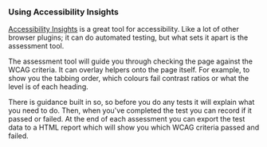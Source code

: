 ### Using Accessibility Insights

[Accessibility Insights](https://accessibilityinsights.io/en/) is a great tool for accessibility. Like a lot of other browser plugins; it can do automated testing, but what sets it apart is the assessment tool.

The assessment tool will guide you through checking the page against the WCAG criteria. It can overlay helpers onto the page itself. For example, to show you the tabbing order, which colours fail contrast ratios or what the level is of each heading.

There is guidance built in so, so before you do any tests it will explain what you need to do. Then, when you've completed the test you can record if it passed or failed. At the end of each assessment you can export the test data to a HTML report which will show you which WCAG criteria passed and failed.
